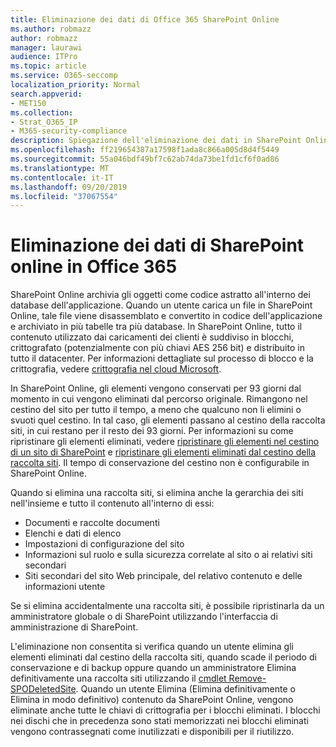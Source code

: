 ```yaml
---
title: Eliminazione dei dati di Office 365 SharePoint Online
ms.author: robmazz
author: robmazz
manager: laurawi
audience: ITPro
ms.topic: article
ms.service: O365-seccomp
localization_priority: Normal
search.appverid:
- MET150
ms.collection:
- Strat_O365_IP
- M365-security-compliance
description: Spiegazione dell'eliminazione dei dati in SharePoint Online.
ms.openlocfilehash: ff219654387a17598f1ada8c866a005d8d4f5449
ms.sourcegitcommit: 55a046bdf49bf7c62ab74da73be1fd1cf6f0ad86
ms.translationtype: MT
ms.contentlocale: it-IT
ms.lasthandoff: 09/20/2019
ms.locfileid: "37067554"
---
```

# <a name="sharepoint-online-data-deletion-in-office-365"></a>Eliminazione dei dati di SharePoint online in Office 365

SharePoint Online archivia gli oggetti come codice astratto all'interno dei database dell'applicazione. Quando un utente carica un file in SharePoint Online, tale file viene disassemblato e convertito in codice dell'applicazione e archiviato in più tabelle tra più database. In SharePoint Online, tutto il contenuto utilizzato dai caricamenti dei clienti è suddiviso in blocchi, crittografato (potenzialmente con più chiavi AES 256 bit) e distribuito in tutto il datacenter. Per informazioni dettagliate sul processo di blocco e la crittografia, vedere [crittografia nel cloud Microsoft](/microsoft-365/compliance/office-365-encryption-in-the-microsoft-cloud-overview.md). 

In SharePoint Online, gli elementi vengono conservati per 93 giorni dal momento in cui vengono eliminati dal percorso originale. Rimangono nel cestino del sito per tutto il tempo, a meno che qualcuno non li elimini o svuoti quel cestino. In tal caso, gli elementi passano al cestino della raccolta siti, in cui restano per il resto dei 93 giorni. Per informazioni su come ripristinare gli elementi eliminati, vedere [ripristinare gli elementi nel cestino di un sito di SharePoint](https://support.office.com/en-us/article/6df466b6-55f2-4898-8d6e-c0dff851a0be#ID0EAADAAA=Online
) e [ripristinare gli elementi eliminati dal cestino della raccolta siti](https://support.office.com/article/5fa924ee-16d7-487b-9a0a-021b9062d14b). Il tempo di conservazione del cestino non è configurabile in SharePoint Online.

Quando si elimina una raccolta siti, si elimina anche la gerarchia dei siti nell'insieme e tutto il contenuto all'interno di essi:
- Documenti e raccolte documenti
- Elenchi e dati di elenco
- Impostazioni di configurazione del sito
- Informazioni sul ruolo e sulla sicurezza correlate al sito o ai relativi siti secondari
- Siti secondari del sito Web principale, del relativo contenuto e delle informazioni utente

Se si elimina accidentalmente una raccolta siti, è possibile ripristinarla da un amministratore globale o di SharePoint utilizzando l'interfaccia di amministrazione di SharePoint. 

L'eliminazione non consentita si verifica quando un utente elimina gli elementi eliminati dal cestino della raccolta siti, quando scade il periodo di conservazione e di backup oppure quando un amministratore Elimina definitivamente una raccolta siti utilizzando il [cmdlet Remove-SPODeletedSite](/powershell/module/sharepoint-online/Remove-SPODeletedSite?view=sharepoint-ps). Quando un utente Elimina (Elimina definitivamente o Elimina in modo definitivo) contenuto da SharePoint Online, vengono eliminate anche tutte le chiavi di crittografia per i blocchi eliminati. I blocchi nei dischi che in precedenza sono stati memorizzati nei blocchi eliminati vengono contrassegnati come inutilizzati e disponibili per il riutilizzo.
